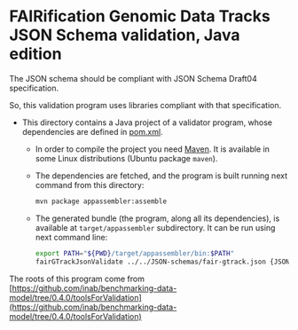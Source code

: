 # FAIRification Genomic Data Tracks JSON Schema validation, Java edition

The JSON schema should be compliant with JSON Schema Draft04 specification.

So, this validation program uses libraries compliant with that specification.

* This directory contains a Java project of a validator program, whose dependencies are defined in [pom.xml](pom.xml).
	- In order to compile the project you need [Maven](https://maven.apache.org/). It is available in some Linux distributions (Ubuntu package `maven`).
	
	- The dependencies are fetched, and the program is built running next command from this directory:
	  ```bash
	  mvn package appassembler:assemble
	  ```
	
	- The generated bundle (the program, along all its dependencies), is available at `target/appassembler` subdirectory. It can be run using next command line:
	  ```bash
	  export PATH="${PWD}/target/appassembler/bin:$PATH"
	  fairGTrackJsonValidate ../../JSON-schemas/fair-gtrack.json {JSON file or directory+}
	  ```

The roots of this program come from [https://github.com/inab/benchmarking-data-model/tree/0.4.0/toolsForValidation](https://github.com/inab/benchmarking-data-model/tree/0.4.0/toolsForValidation)

